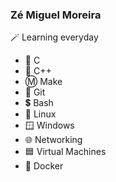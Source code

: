 ### Zé Miguel Moreira
🪄 Learning everyday
- 🔹 C  
- 🔷 C++  
- Ⓜ️ Make 
- 🔶 Git  
- 💲 Bash  
- 🐧 Linux
- 🪟 Windows
- 🌐 Networking  
- 🟦 Virtual Machines
- 🐋 Docker

<!--
**zetir/zetir** is a ✨ _special_ ✨ repository because its `README.md` (this file) appears on your GitHub profile.

Here are some ideas to get you started:

- 🔭 I’m currently working on ...
- 🌱 I’m currently learning ...
- 👯 I’m looking to collaborate on ...
- 🤔 I’m looking for help with ...
- 💬 Ask me about ...
- 📫 How to reach me: ...
- 😄 Pronouns: ...
- ⚡ Fun fact: ...
-->

